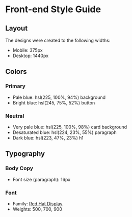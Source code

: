 # Front-end Style Guide

## Layout

The designs were created to the following widths:

- Mobile: 375px
- Desktop: 1440px

## Colors

### Primary

- Pale blue: hsl(225, 100%, 94%) background
- Bright blue: hsl(245, 75%, 52%) button

### Neutral

- Very pale blue: hsl(225, 100%, 98%) card background
- Desaturated blue: hsl(224, 23%, 55%) paragraph 
- Dark blue: hsl(223, 47%, 23%) h1 

## Typography

### Body Copy

- Font size (paragraph): 16px

### Font

- Family: [Red Hat Display](https://fonts.google.com/specimen/Red+Hat+Display)
- Weights: 500, 700, 900